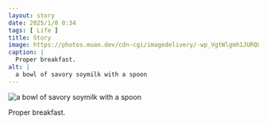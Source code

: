 ```yaml
---
layout: story
date: 2025/1/8 0:34
tags: [ Life ]
title: Story
image: https://photos.muan.dev/cdn-cgi/imagedelivery/-wp_VgtWlgmh1JURQ8t1mg/1e5d05e8-009c-46d8-bddc-a7cdafe48400/public
caption: |
  Proper breakfast.
alt: |
  a bowl of savory soymilk with a spoon
---
```



![a bowl of savory soymilk with a spoon](https://photos.muan.dev/cdn-cgi/imagedelivery/-wp_VgtWlgmh1JURQ8t1mg/1e5d05e8-009c-46d8-bddc-a7cdafe48400/public)

Proper breakfast.
